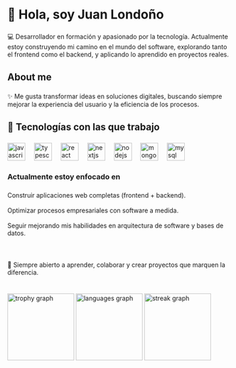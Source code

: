<h1 align="left">👋 Hola, soy Juan Londoño</h1>

###

<p align="left">💻 Desarrollador en formación y apasionado por la tecnología. Actualmente estoy construyendo mi camino en el mundo del software, explorando tanto el frontend como el backend, y aplicando lo aprendido en proyectos reales.</p>

###

<h2 align="left">About me</h2>

###

<p align="left">✨ Me gusta transformar ideas en soluciones digitales, buscando siempre mejorar la experiencia del usuario y la eficiencia de los procesos.</p>

###

<h2 align="left">🔧 Tecnologías con las que trabajo</h2>

###

<div align="left">
  <img src="https://cdn.jsdelivr.net/gh/devicons/devicon/icons/javascript/javascript-plain.svg" height="40" alt="javascript logo"  />
  <img width="12" />
  <img src="https://cdn.jsdelivr.net/gh/devicons/devicon/icons/typescript/typescript-original.svg" height="40" alt="typescript logo"  />
  <img width="12" />
  <img src="https://cdn.jsdelivr.net/gh/devicons/devicon/icons/react/react-original.svg" height="40" alt="react logo"  />
  <img width="12" />
  <img src="https://cdn.jsdelivr.net/gh/devicons/devicon/icons/nextjs/nextjs-original.svg" height="40" alt="nextjs logo"  />
  <img width="12" />
  <img src="https://cdn.jsdelivr.net/gh/devicons/devicon/icons/nodejs/nodejs-plain-wordmark.svg" height="40" alt="nodejs logo"  />
  <img width="12" />
  <img src="https://cdn.jsdelivr.net/gh/devicons/devicon/icons/mongodb/mongodb-original.svg" height="40" alt="mongodb logo"  />
  <img width="12" />
  <img src="https://cdn.jsdelivr.net/gh/devicons/devicon/icons/mysql/mysql-original-wordmark.svg" height="40" alt="mysql logo"  />
</div>

###

<h3 align="left">Actualmente estoy enfocado en</h3>

###

<p align="left">Construir aplicaciones web completas (frontend + backend).<br><br>Optimizar procesos empresariales con software a medida.<br><br>Seguir mejorando mis habilidades en arquitectura de software y bases de datos.</p>

###

<br clear="both">

<p align="left">🚀 Siempre abierto a aprender, colaborar y crear proyectos que marquen la diferencia.</p>

###

<br clear="both">

<div align="left">
  <img src="https://github-profile-trophy.vercel.app?username=Bama-dev&theme=dracula&column=4&row=1&margin-w=8&margin-h=8&no-bg=false&no-frame=false&order=4" height="150" alt="trophy graph"  />
  <img src="https://github-readme-stats.vercel.app/api/top-langs?username=Bama-dev&locale=en&hide_title=false&layout=compact&card_width=320&langs_count=5&theme=tokyonight&hide_border=true&order=2" height="150" alt="languages graph"  />
  <img src="https://streak-stats.demolab.com?user=Bama-dev&locale=en&mode=weekly&theme=tokyonight&hide_border=false&border_radius=5&date_format=n/j%5B/Y%5D&order=3" height="150" alt="streak graph"  />
</div>

###
